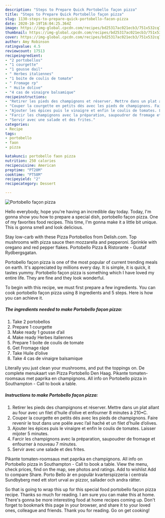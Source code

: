 ```yaml
---
description: "Steps to Prepare Quick Portobello façon pizza"
title: "Steps to Prepare Quick Portobello façon pizza"
slug: 1130-steps-to-prepare-quick-portobello-facon-pizza
date: 2020-10-19T16:04:25.364Z
image: https://img-global.cpcdn.com/recipes/bd25317ac021ecb3/751x532cq70/portobello-facon-pizza-photo-principale-de-la-recette.jpg
thumbnail: https://img-global.cpcdn.com/recipes/bd25317ac021ecb3/751x532cq70/portobello-facon-pizza-photo-principale-de-la-recette.jpg
cover: https://img-global.cpcdn.com/recipes/bd25317ac021ecb3/751x532cq70/portobello-facon-pizza-photo-principale-de-la-recette.jpg
author: Amy Robinson
ratingvalue: 4.5
reviewcount: 17513
recipeingredient:
- "2 portobellos"
- "1 courgette"
- "1 gousse dail"
- " Herbes italiennes"
- "1 boite de coulis de tomate"
- " Fromage rp"
- " Huile dolive"
- "4 cas de vinaigre balsamique"
recipeinstructions:
- "Retirer les pieds des champignons et réserver. Mettre dans un plat allant au four avec un filet d’huile d’olive et enfourner 8 minutes à 210•C."
- "Couper la courgette en petits dés avec les pieds de champignons. Faire revenir le tout dans une poêle avec l’ail haché et un filet d’huile d’olives."
- "Ajouter les épices puis le vinaigre et enfin le coulis de tomates. Laisser mijoter 5 minutes."
- "Farcir les champignons avec la préparation, saupoudrer de fromage et enfourner à nouveau 7 minutes."
- "Servir avec une salade et des frites."
categories:
- Recipe
tags:
- portobello
- faon
- pizza

katakunci: portobello faon pizza 
nutrition: 250 calories
recipecuisine: American
preptime: "PT20M"
cooktime: "PT58M"
recipeyield: "2"
recipecategory: Dessert

---
```



![Portobello façon pizza](https://img-global.cpcdn.com/recipes/bd25317ac021ecb3/751x532cq70/portobello-facon-pizza-photo-principale-de-la-recette.jpg)

Hello everybody, hope you're having an incredible day today. Today, I'm gonna show you how to prepare a special dish, portobello façon pizza. One of my favorites food recipes. This time, I'm gonna make it a little bit unique. This is gonna smell and look delicious.

Stay low-carb with these Pizza Portobellos from Delish.com. Top mushrooms with pizza sauce then mozzarella and pepperoni. Sprinkle with oregano and red pepper flakes. Portobello Pizza &amp; Ristorante - Gustaf Rydbergsgatan.

Portobello façon pizza is one of the most popular of current trending meals on earth. It's appreciated by millions every day. It is simple, it is quick, it tastes yummy. Portobello façon pizza is something which I have loved my entire life. They are fine and they look wonderful.


To begin with this recipe, we must first prepare a few ingredients. You can cook portobello façon pizza using 8 ingredients and 5 steps. Here is how you can achieve it.

<!--inarticleads1-->

##### The ingredients needed to make Portobello façon pizza:

1. Take 2 portobellos
1. Prepare 1 courgette
1. Make ready 1 gousse d’ail
1. Make ready  Herbes italiennes
1. Prepare 1 boite de coulis de tomate
1. Get  Fromage râpé
1. Take  Huile d’olive
1. Take 4 cas de vinaigre balsamique


Literally you just clean your mushrooms, and put the toppings on. De complete menukaart van Pizza Portobello Den Haag. Pikante tomaten-roomsaus met paprika en champignons. All info on Portobello pizza in Southampton - Call to book a table. 

<!--inarticleads2-->

##### Instructions to make Portobello façon pizza:

1. Retirer les pieds des champignons et réserver. Mettre dans un plat allant au four avec un filet d’huile d’olive et enfourner 8 minutes à 210•C.
1. Couper la courgette en petits dés avec les pieds de champignons. Faire revenir le tout dans une poêle avec l’ail haché et un filet d’huile d’olives.
1. Ajouter les épices puis le vinaigre et enfin le coulis de tomates. Laisser mijoter 5 minutes.
1. Farcir les champignons avec la préparation, saupoudrer de fromage et enfourner à nouveau 7 minutes.
1. Servir avec une salade et des frites.


Pikante tomaten-roomsaus met paprika en champignons. All info on Portobello pizza in Southampton - Call to book a table. View the menu, check prices, find on the map, see photos and ratings. Add to wishlist Add to compare Share. Porto Bello är en populär kvarterspizzeria i centrala Sundbyberg med ett stort urval av pizzor, sallader och andra rätter. 

So that is going to wrap this up for this special food portobello façon pizza recipe. Thanks so much for reading. I am sure you can make this at home. There's gonna be more interesting food at home recipes coming up. Don't forget to bookmark this page in your browser, and share it to your loved ones, colleague and friends. Thank you for reading. Go on get cooking!

